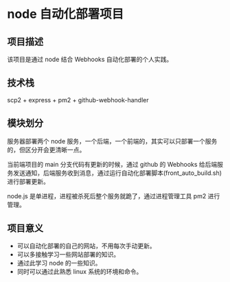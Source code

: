 # node 自动化部署项目

## 项目描述

该项目是通过 node 结合 Webhooks 自动化部署的个人实践。

## 技术栈

scp2 + express + pm2 + github-webhook-handler

## 模块划分

服务器部署两个 node 服务，一个后端，一个前端的，其实可以只部署一个服务的，但区分开会更清晰一点。

当前端项目的 main 分支代码有更新的时候，通过 github 的 Webhooks 给后端服务发送通知，后端服务收到消息，通过运行自动化部署脚本(front_auto_build.sh)进行部署更新。

node.js 是单进程，进程被杀死后整个服务就跪了，通过进程管理工具 pm2 进行管理。

## 项目意义

- 可以自动化部署的自己的网站，不用每次手动更新。
- 可以多接触学习一些网站部署的知识。
- 通过此学习 node 的一些知识。
- 同时可以通过此熟悉 linux 系统的环境和命令。
